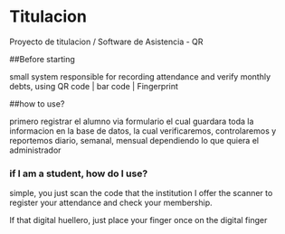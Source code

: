 # Titulacion
Proyecto de titulacion / Software de Asistencia - QR

##Before starting

small system responsible for recording attendance and verify monthly debts, using QR code | bar code | Fingerprint


##how to use?

primero registrar el alumno via formulario el cual guardara toda la informacion en la base de datos, la cual verificaremos, controlaremos y reportemos diario, semanal, mensual dependiendo lo que quiera el administrador


### if I am a student, how do I use?


simple, you just scan the code that the institution I offer the scanner to register your attendance and check your membership.

If that digital huellero, just place your finger once on the digital finger


